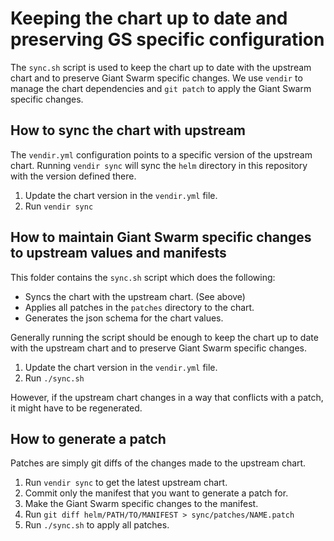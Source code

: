 # Keeping the chart up to date and preserving GS specific configuration

The `sync.sh` script is used to keep the chart up to date with the upstream chart and to preserve Giant Swarm specific changes.
We use `vendir` to manage the chart dependencies and `git patch` to apply the Giant Swarm specific changes.

## How to sync the chart with upstream

The `vendir.yml` configuration points to a specific version of the upstream chart.
Running `vendir sync` will sync the `helm` directory in this repository with the version defined there.

1. Update the chart version in the `vendir.yml` file.
2. Run `vendir sync`

## How to maintain Giant Swarm specific changes to upstream values and manifests

This folder contains the `sync.sh` script which does the following:

- Syncs the chart with the upstream chart. (See above)
- Applies all patches in the `patches` directory to the chart.
- Generates the json schema for the chart values.

Generally running the script should be enough to keep the chart up to date with the upstream chart and to preserve Giant Swarm specific changes.

1. Update the chart version in the `vendir.yml` file.
2. Run `./sync.sh`

However, if the upstream chart changes in a way that conflicts with a patch, it might have to be regenerated.

## How to generate a patch

Patches are simply git diffs of the changes made to the upstream chart.

1. Run `vendir sync` to get the latest upstream chart.
2. Commit only the manifest that you want to generate a patch for.
3. Make the Giant Swarm specific changes to the manifest.
4. Run `git diff helm/PATH/TO/MANIFEST > sync/patches/NAME.patch`
5. Run `./sync.sh` to apply all patches.
